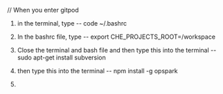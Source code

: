 // When you enter gitpod

1) in the terminal, type -- code ~/.bashrc

2) In the bashrc file, type -- export CHE_PROJECTS_ROOT=/workspace

3) Close the terminal and bash file and then type this into the terminal -- sudo apt-get install subversion

4) then type this into the terminal -- npm install -g opspark

5) 